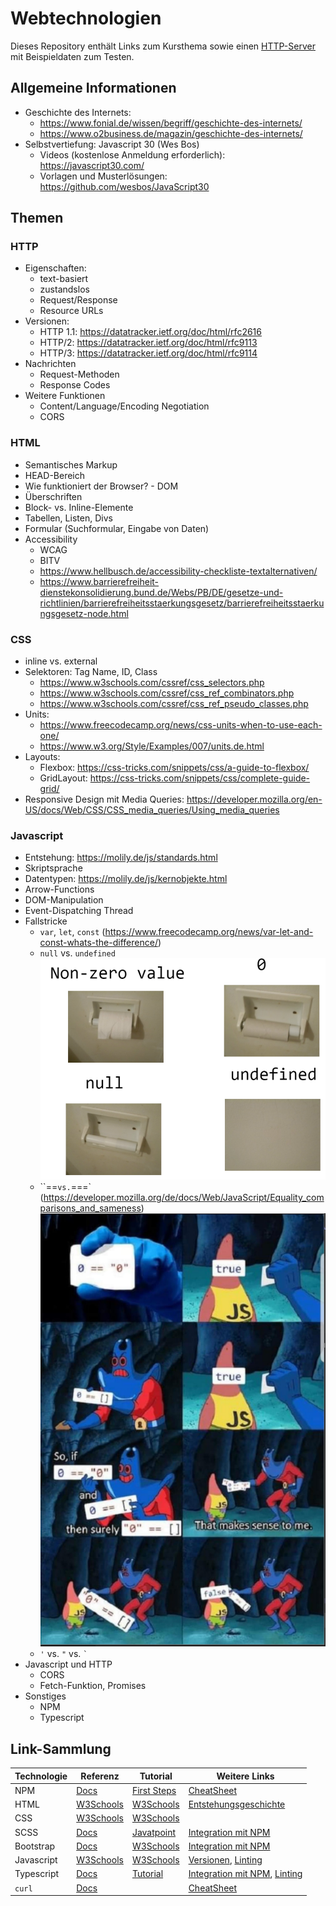 # Webtechnologien

Dieses Repository enthält Links zum Kursthema sowie einen [HTTP-Server](http-server) mit Beispieldaten zum Testen.

## Allgemeine Informationen

- Geschichte des Internets:
  - https://www.fonial.de/wissen/begriff/geschichte-des-internets/
  - https://www.o2business.de/magazin/geschichte-des-internets/
- Selbstvertiefung: Javascript 30 (Wes Bos)
  - Videos (kostenlose Anmeldung erforderlich): https://javascript30.com/ 
  - Vorlagen und Musterlösungen: https://github.com/wesbos/JavaScript30

## Themen

### HTTP

- Eigenschaften:
  - text-basiert
  - zustandslos
  - Request/Response
  - Resource URLs
- Versionen:
  - HTTP 1.1: https://datatracker.ietf.org/doc/html/rfc2616
  - HTTP/2: https://datatracker.ietf.org/doc/html/rfc9113
  - HTTP/3: https://datatracker.ietf.org/doc/html/rfc9114
- Nachrichten
  - Request-Methoden
  - Response Codes
- Weitere Funktionen
  - Content/Language/Encoding Negotiation
  - CORS

### HTML
- Semantisches Markup
- HEAD-Bereich
- Wie funktioniert der Browser? - DOM
- Überschriften
- Block- vs. Inline-Elemente
- Tabellen, Listen, Divs
- Formular (Suchformular, Eingabe von Daten)
- Accessibility
  - WCAG
  - BITV
  - https://www.hellbusch.de/accessibility-checkliste-textalternativen/
  - https://www.barrierefreiheit-dienstekonsolidierung.bund.de/Webs/PB/DE/gesetze-und-richtlinien/barrierefreiheitsstaerkungsgesetz/barrierefreiheitsstaerkungsgesetz-node.html

### CSS
- inline vs. external
- Selektoren: Tag Name, ID, Class
  - https://www.w3schools.com/cssref/css_selectors.php
  - https://www.w3schools.com/cssref/css_ref_combinators.php
  - https://www.w3schools.com/cssref/css_ref_pseudo_classes.php
- Units: 
  - https://www.freecodecamp.org/news/css-units-when-to-use-each-one/
  - https://www.w3.org/Style/Examples/007/units.de.html
- Layouts:
  - Flexbox: https://css-tricks.com/snippets/css/a-guide-to-flexbox/
  - GridLayout: https://css-tricks.com/snippets/css/complete-guide-grid/
- Responsive Design mit Media Queries: https://developer.mozilla.org/en-US/docs/Web/CSS/CSS_media_queries/Using_media_queries

### Javascript

- Entstehung: https://molily.de/js/standards.html
- Skriptsprache
- Datentypen: https://molily.de/js/kernobjekte.html
- Arrow-Functions
- DOM-Manipulation
- Event-Dispatching Thread
- Fallstricke
  - `var`, `let`, `const` (https://www.freecodecamp.org/news/var-let-and-const-whats-the-difference/)
  - `null` vs. `undefined` ![img.png](images/js_null_undefined.png)
  - ``==` vs. `===` (https://developer.mozilla.org/de/docs/Web/JavaScript/Equality_comparisons_and_sameness) ![Equality](images/js_equality.png)
  - `'` vs. `"` vs. `` ` ``
- Javascript und HTTP
  - CORS
  - Fetch-Funktion, Promises
- Sonstiges
  - NPM
  - Typescript

## Link-Sammlung

| Technologie | Referenz                                                 | Tutorial                                                              | Weitere Links                                                                                             |
|-------------|----------------------------------------------------------|-----------------------------------------------------------------------|-----------------------------------------------------------------------------------------------------------| 
| NPM         | [Docs](https://docs.npmjs.com/)                          | [First Steps](https://github.com/ueberfuhr-tutorials/npm-first-steps) | [CheatSheet](https://devhints.io/npm)                                                                     |
| HTML        | [W3Schools](https://www.w3schools.com/tags/default.asp)  | [W3Schools](https://www.w3schools.com/Html/)                          | [Entstehungsgeschichte](https://wiki.selfhtml.org/wiki/HTML/Tutorials/Entstehung_und_Entwicklung)         |
| CSS         | [W3Schools](https://www.w3schools.com/cssref/index.php)  | [W3Schools](https://www.w3schools.com/css/default.asp)                |                                                                                                           |
| SCSS        | [Docs](https://sass-lang.com/documentation/syntax/#scss) | [Javatpoint](https://www.javatpoint.com/sass-tutorial)                | [Integration mit NPM](https://www.npmjs.com/package/scss)                                                 |
| Bootstrap   | [Docs](https://getbootstrap.com/docs/)                   | [W3Schools](https://www.w3schools.com/bootstrap5/)                    | [Integration mit NPM](https://getbootstrap.com/docs/5.3/getting-started/download/#npm)                    |
| Javascript  | [W3Schools](https://www.w3schools.com/jsref/default.asp) | [W3Schools](https://www.w3schools.com/js/default.asp)                 | [Versionen](https://www.w3schools.com/js/js_versions.asp), [Linting](https://eslint.org/)                 |
| Typescript  | [Docs](https://www.typescriptlang.org/docs/)             | [Tutorial](https://www.typescripttutorial.net/)                       | [Integration mit NPM](https://www.typescriptlang.org/download/), [Linting](https://typescript-eslint.io/) |
| `curl`      | [Docs](https://curl.se/docs/)                            |                                                                       | [CheatSheet](https://devhints.io/curl)                                                                    |
